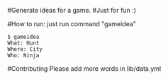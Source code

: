 #Generate ideas for a game.
#Just for fun :)

#How to run:
just run command "gameidea"

    $ gameidea
    What: Hunt
    Where: City
    Who: Ninja


#Contributing
Please add more words in lib/data.yml
